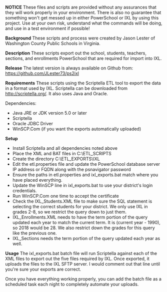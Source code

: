 **NOTICE**
These files and scripts are provided without any assurances that they
will work properly in your environment.  There is also no guarantee
that something won't get messed up in either PowerSchool or IXL
by using this project.  Use at your own risk, understand what the
commands will be doing, and use in a test environment if possible!

**Background**
These scripts and process were created by Jason Lester of Washington County
Public Schools in Virginia.  

**Description**
These scripts export out the school, students, teachers, sections,
and enrollments PowerSchool that are required for import into IXL.

**Release**
The latest version is always available on Github from:
  https://github.com/JLester73/ps2ixl
  
**Requirements**
These scripts using the Scriptella ETL tool to export the data
in a format used by IXL.  Scriptella can be downloaded from
http://scriptella.org/.  It also uses Java and Oracle.

Dependencies:
 - Java JRE or JDK version 5.0 or later
 - Scriptella
 - Oracle JDBC Driver
 - WinSCP.Com (if you want the exports automatically uploaded)

**Setup**
- Install Scriptella and all dependencies noted above
- Place the XML and BAT files in C:\ETL_SCRIPTS
- Create the directory C:\ETL_EXPORTS\IXL
- Edit the etl.properties file and update the PowerSchool database
  server IP address or FQDN along with the psnavigator password
- Ensure the paths in etl.properties and ixl_exports.bat match
  where you have placed everything.
- Update the WinSCP line in ixl_exports.bat to use your district's
  login credentials.
- Run WinSCP.Com one time to accept the certificate
- Check the IXL_Students.XML file to make sure the SQL statement is selecting
  the correct students for your district.  We only use IXL in grades 2-8,
  so we restrict the query down to just them.
- IXL_Enrollments.XML needs to have the term portion of the query updated
  each year to match the current term.  It is (current year - 1990), so
  2018 would be 28.  We also restrict down the grades for this query like
  the previous one.
- IXL_Sections needs the term portion of the query updated each year as well.

**Usage**
The ixl_exports.bat batch file will run Scriptella against each of the XML
files to export out the five files required by IXL.  Once exported, it
uploads the files to the IXL SFTP server.  I would comment out that line
until you're sure your exports are correct.

Once you have everything working properly, you can add the batch file as
a scheduled task each night to completely automate your uploads.